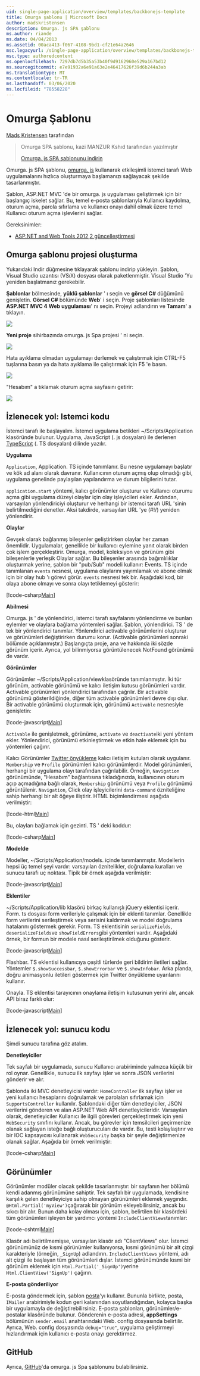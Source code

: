 ```yaml
---
uid: single-page-application/overview/templates/backbonejs-template
title: Omurga şablonu | Microsoft Docs
author: madskristensen
description: Omurga. js SPA şablonu
ms.author: riande
ms.date: 04/04/2013
ms.assetid: 00aca413-f067-4108-9bd1-cf21e64a2646
msc.legacyurl: /single-page-application/overview/templates/backbonejs-template
msc.type: authoredcontent
ms.openlocfilehash: 7297db7d5b35a53b40f9d9162960e529a167bd12
ms.sourcegitcommit: e7e91932a6e91a63e2e46417626f39d6b244a3ab
ms.translationtype: MT
ms.contentlocale: tr-TR
ms.lasthandoff: 03/06/2020
ms.locfileid: "78558228"
---
```

# <a name="backbone-template"></a>Omurga Şablonu

[Mads Kristensen](https://github.com/madskristensen) tarafından

> Omurga SPA şablonu, kazi MANZUR Kshıd tarafından yazılmıştır
> 
> [Omurga. js SPA şablonunu indirin](https://go.microsoft.com/fwlink/?LinkId=293631)

Omurga. js SPA şablonu, [omurga. js](http://backbonejs.org/) kullanarak etkileşimli istemci tarafı Web uygulamalarını hızlıca oluşturmaya başlamanızı sağlayacak şekilde tasarlanmıştır.

Şablon, ASP.NET MVC 'de bir omurga. js uygulaması geliştirmek için bir başlangıç iskelet sağlar. Bu, temel e-posta şablonlarıyla Kullanıcı kaydolma, oturum açma, parola sıfırlama ve kullanıcı onayı dahil olmak üzere temel Kullanıcı oturum açma işlevlerini sağlar.

Gereksinimler:

- [ASP.NET and Web Tools 2012,2 güncelleştirmesi](https://go.microsoft.com/fwlink/?LinkId=282650)

## <a name="create-a-backbone-template-project"></a>Omurga şablonu projesi oluşturma

Yukarıdaki Indir düğmesine tıklayarak şablonu indirip yükleyin. Şablon, Visual Studio uzantısı (VSıX) dosyası olarak paketlenmiştir. Visual Studio 'Yu yeniden başlatmanız gerekebilir.

**Şablonlar** bölmesinde, **yüklü şablonlar** ' ı seçin ve **görsel C#**  düğümünü genişletin. **Görsel C#** bölümünde **Web**' i seçin. Proje şablonları listesinde **ASP.NET MVC 4 Web uygulaması**' nı seçin. Projeyi adlandırın ve **Tamam**' a tıklayın.

![](backbonejs-template/_static/image1.png)

**Yeni proje** sihirbazında omurga. js Spa projesi ' ni seçin.

![](backbonejs-template/_static/image2.png)

Hata ayıklama olmadan uygulamayı derlemek ve çalıştırmak için CTRL-F5 tuşlarına basın ya da hata ayıklama ile çalıştırmak için F5 'e basın.

![](backbonejs-template/_static/image3.png)

"Hesabım" a tıklamak oturum açma sayfasını getirir:

![](backbonejs-template/_static/image4.png)

## <a name="walkthrough-client-code"></a>İzlenecek yol: Istemci kodu

İstemci tarafı ile başlayalım. İstemci uygulama betikleri ~/Scripts/Application klasöründe bulunur. Uygulama, JavaScript (. js dosyaları) ile derlenen [TypeScript](http://www.typescriptlang.org/) (. TS dosyaları) dilinde yazılır.

**Uygulama**

`Application`, Application. TS içinde tanımlanır. Bu nesne uygulamayı başlatır ve kök ad alanı olarak davranır. Kullanıcının oturum açmış olup olmadığı gibi, uygulama genelinde paylaşılan yapılandırma ve durum bilgilerini tutar.

`application.start` yöntemi, kalıcı görünümler oluşturur ve Kullanıcı oturumu açma gibi uygulama düzeyi olaylar için olay işleyicileri ekler. Ardından, varsayılan yönlendiriciyi oluşturur ve herhangi bir istemci tarafı URL 'sinin belirtilmediğini denetler. Aksi takdirde, varsayılan URL 'ye (#!/) yeniden yönlendirir.

**Olaylar**

Gevşek olarak bağlanmış bileşenler geliştirirken olaylar her zaman önemlidir. Uygulamalar, genellikle bir kullanıcı eylemine yanıt olarak birden çok işlem gerçekleştirir. Omurga, model, koleksiyon ve görünüm gibi bileşenlerle yerleşik Olaylar sağlar. Bu bileşenler arasında bağımlılıklar oluşturmak yerine, şablon bir "pub/Sub" modeli kullanır: Events. TS içinde tanımlanan `events` nesnesi, uygulama olaylarını yayımlamak ve abone olmak için bir olay hub 'ı görevi görür. `events` nesnesi tek bir. Aşağıdaki kod, bir olaya abone olmayı ve sonra olayı tetiklemeyi gösterir:

[!code-csharp[Main](backbonejs-template/samples/sample1.cs)]

**Abilmesi**

Omurga. js ' de yönlendirici, istemci tarafı sayfalarını yönlendirme ve bunları eylemler ve olaylara bağlama yöntemleri sağlar. Şablon, yönlendirici. TS ' de tek bir yönlendirici tanımlar. Yönlendirici activable görünümlerini oluşturur ve görünümleri değiştirirken durumu korur. (Activable görünümleri sonraki bölümde açıklanmıştır.) Başlangıçta proje, ana ve hakkında iki sözde görünüm içerir. Ayrıca, yol bilinmiyorsa görüntülenecek NotFound görünümü de vardır.

**Görünümler**

Görünümler ~/Scripts/Application/viewklasöründe tanımlanmıştır. İki tür görünüm, activable görünümü ve kalıcı iletişim kutusu görünümleri vardır. Activable görünümleri yönlendirici tarafından çağrılır. Bir activable görünümü gösterildiğinde, diğer tüm activable görünümleri devre dışı olur. Bir activable görünümü oluşturmak için, görünümü `Activable` nesnesiyle genişletin:

[!code-javascript[Main](backbonejs-template/samples/sample2.js)]

`Activable` ile genişletmek, görünüme, `activate` ve `deactivate`iki yeni yöntem ekler. Yönlendirici, görünümü etkinleştirmek ve etkin hale eklemek için bu yöntemleri çağırır.

Kalıcı Görünümler [Twitter önyükleme](https://twitter.github.com/bootstrap/) kalıcı iletişim kutuları olarak uygulanır. `Membership` ve `Profile` görünümleri kalıcı görünümlerdir. Model görünümleri, herhangi bir uygulama olayı tarafından çağrılabilir. Örneğin, `Navigation` görünümünde, "Hesabım" bağlantısına tıkladığınızda, kullanıcının oturum açıp açmadığına bağlı olarak, `Membership` görünümü veya `Profile` görünümü görüntülenir. `Navigation`, Click olay işleyicilerini `data-command` özniteliğine sahip herhangi bir alt öğeye iliştirir. HTML biçimlendirmesi aşağıda verilmiştir:

[!code-html[Main](backbonejs-template/samples/sample3.html)]

Bu, olayları bağlamak için gezinti. TS ' deki koddur:

[!code-csharp[Main](backbonejs-template/samples/sample4.cs)]

**Modelde**

Modeller, ~/Scripts/Application/models. içinde tanımlanmıştır. Modellerin hepsi üç temel şeyi vardır: varsayılan öznitelikler, doğrulama kuralları ve sunucu tarafı uç noktası. Tipik bir örnek aşağıda verilmiştir:

[!code-javascript[Main](backbonejs-template/samples/sample5.js)]

**Eklentiler**

~/Scripts/Application/lib klasörü birkaç kullanışlı jQuery eklentisi içerir. Form. ts dosyası form verileriyle çalışmak için bir eklenti tanımlar. Genellikle form verilerini serileştirmek veya serisini kaldırmak ve model doğrulama hatalarını göstermek gerekir. Form. TS eklentisinin `serializeFields`, `deserializeFields`ve `showFieldErrors`gibi yöntemleri vardır. Aşağıdaki örnek, bir formun bir modele nasıl serileştirilmek olduğunu gösterir.

[!code-javascript[Main](backbonejs-template/samples/sample6.js)]

Flashbar. TS eklentisi kullanıcıya çeşitli türlerde geri bildirim iletileri sağlar. Yöntemler `$.showSuccessbar`, `$.showErrorbar` ve `$.showInfobar`. Arka planda, doğru animasyonlu iletileri göstermek için Twitter önyükleme uyarılarını kullanır.

Onayla. TS eklentisi tarayıcının onaylama iletişim kutusunun yerini alır, ancak API biraz farklı olur:

[!code-javascript[Main](backbonejs-template/samples/sample7.js)]

## <a name="walkthrough-server-code"></a>İzlenecek yol: sunucu kodu

Şimdi sunucu tarafına göz atalım.

**Denetleyiciler**

Tek sayfalı bir uygulamada, sunucu Kullanıcı arabiriminde yalnızca küçük bir rol oynar. Genellikle, sunucu ilk sayfayı işler ve sonra JSON verilerini gönderir ve alır.

Şablonda iki MVC denetleyicisi vardır: `HomeController` ilk sayfayı işler ve yeni kullanıcı hesaplarını doğrulamak ve parolaları sıfırlamak için `SupportsController` kullanılır. Şablondaki diğer tüm denetleyiciler, JSON verilerini gönderen ve alan ASP.NET Web API denetleyicileridir. Varsayılan olarak, denetleyiciler Kullanıcı ile ilgili görevleri gerçekleştirmek için yeni `WebSecurity` sınıfını kullanır. Ancak, bu görevler için temsilcileri geçirmenize olanak sağlayan isteğe bağlı oluşturucuları de vardır. Bu, testi kolaylaştırır ve bir IOC kapsayıcısı kullanarak `WebSecurity` başka bir şeyle değiştirmenize olanak sağlar. Aşağıda bir örnek verilmiştir:

[!code-csharp[Main](backbonejs-template/samples/sample8.cs)]

## <a name="views"></a>Görünümler

Görünümler modüler olacak şekilde tasarlanmıştır: bir sayfanın her bölümü kendi adanmış görünümüne sahiptir. Tek sayfalı bir uygulamada, kendisine karşılık gelen denetleyiciye sahip olmayan görünümleri eklemek yaygındır. `@Html.Partial('myView')`çağırarak bir görünüm ekleyebilirsiniz, ancak bu sıkıcı bir alır. Bunun daha kolay olması için, şablon, belirtilen bir klasördeki tüm görünümleri işleyen bir yardımcı yöntemi `IncludeClientViews`tanımlar:

[!code-cshtml[Main](backbonejs-template/samples/sample9.cshtml)]

Klasör adı belirtilmemişse, varsayılan klasör adı "ClientViews" olur. İstemci görünümünüz de kısmi görünümler kullanıyorsa, kısmi görünümü bir alt çizgi karakteriyle (örneğin, `_SignUp`) adlandırın. `IncludeClientViews` yöntemi, adı alt çizgi ile başlayan tüm görünümleri dışlar. İstemci görünümünde kısmi bir görünüm eklemek için `Html.Partial('_SignUp')`yerine `Html.ClientView('SignUp')` çağırın.

**E-posta gönderiliyor**

E-posta göndermek için, şablon [posta](http://aboutcode.net/postal)'yı kullanır. Bununla birlikte, posta, `IMailer` arabirimiyle kodun geri kalanından soyutlandığından, kolayca başka bir uygulamayla de değiştirebilirsiniz. E-posta şablonları, görünümler/e-postalar klasöründe bulunur. Gönderenin e-posta adresi, **appSettings** bölümünün `sender.email` anahtarındaki Web. config dosyasında belirtilir. Ayrıca, Web. config dosyasında `debug="true"`, uygulama geliştirmeyi hızlandırmak için kullanıcı e-posta onayı gerektirmez.

## <a name="github"></a>GitHub

Ayrıca, [GitHub](https://github.com/kazimanzurrashid/AspNetMvcBackboneJsSpa)'da omurga. js Spa şablonunu bulabilirsiniz.
